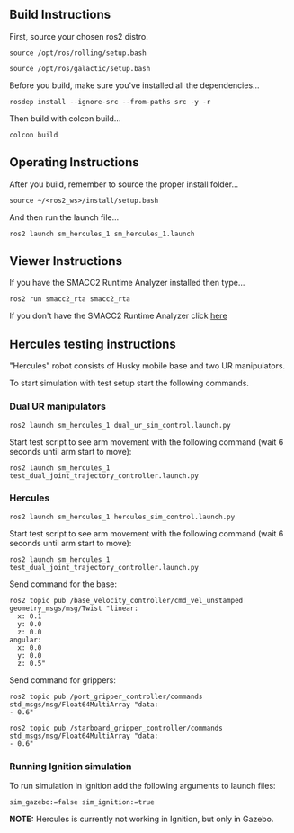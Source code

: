 <h2>Build Instructions</h2>

First, source your chosen ros2 distro.
```
source /opt/ros/rolling/setup.bash
```
```
source /opt/ros/galactic/setup.bash
```

Before you build, make sure you've installed all the dependencies...

```
rosdep install --ignore-src --from-paths src -y -r
```

Then build with colcon build...

```
colcon build
```
 <h2>Operating Instructions</h2>
After you build, remember to source the proper install folder...

```
source ~/<ros2_ws>/install/setup.bash
```

And then run the launch file...

```
ros2 launch sm_hercules_1 sm_hercules_1.launch
```

 <h2>Viewer Instructions</h2>
If you have the SMACC2 Runtime Analyzer installed then type...

```
ros2 run smacc2_rta smacc2_rta
```

If you don't have the SMACC2 Runtime Analyzer click <a href="https://robosoft.ai/product-category/smacc2-runtime-analyzer/">here</a>


 <h2>Hercules testing instructions</h2>

"Hercules" robot consists of Husky mobile base and two UR manipulators.

To start simulation with test setup start the following commands.


 <h3>Dual UR manipulators</h3>

```
ros2 launch sm_hercules_1 dual_ur_sim_control.launch.py
```

Start test script to see arm movement with the following command (wait 6 seconds until arm start to move):

```
ros2 launch sm_hercules_1 test_dual_joint_trajectory_controller.launch.py
```

 <h3>Hercules</h3>

```
ros2 launch sm_hercules_1 hercules_sim_control.launch.py
```

Start test script to see arm movement with the following command (wait 6 seconds until arm start to move):

```
ros2 launch sm_hercules_1 test_dual_joint_trajectory_controller.launch.py
```

Send command for the base:

```
ros2 topic pub /base_velocity_controller/cmd_vel_unstamped geometry_msgs/msg/Twist "linear:
  x: 0.1
  y: 0.0
  z: 0.0
angular:
  x: 0.0
  y: 0.0
  z: 0.5"
```

Send command for grippers:
```
ros2 topic pub /port_gripper_controller/commands std_msgs/msg/Float64MultiArray "data:
- 0.6"
```

```
ros2 topic pub /starboard_gripper_controller/commands std_msgs/msg/Float64MultiArray "data:
- 0.6"
```



  <h3> Running Ignition simulation </h3>

To run simulation in Ignition add the following arguments to launch files:

```
sim_gazebo:=false sim_ignition:=true
```

**NOTE:** Hercules is currently not working in Ignition, but only in Gazebo.
